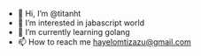 - 👋 Hi, I’m @titanht
- 👀 I’m interested in jabascript world
- 🌱 I’m currently learning golang
- 📫 How to reach me hayelomtizazu@gmail.com

<!---
titanht/titanht is a ✨ special ✨ repository because its `README.md` (this file) appears on your GitHub profile.
You can click the Preview link to take a look at your changes.
--->

